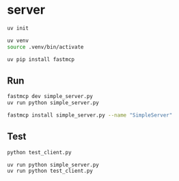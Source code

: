 # server

```sh
uv init

uv venv
source .venv/bin/activate

uv pip install fastmcp
```

## Run

```sh
fastmcp dev simple_server.py
uv run python simple_server.py

fastmcp install simple_server.py --name "SimpleServer"
```

## Test

```sh
python test_client.py

uv run python simple_server.py
uv run python test_client.py
```